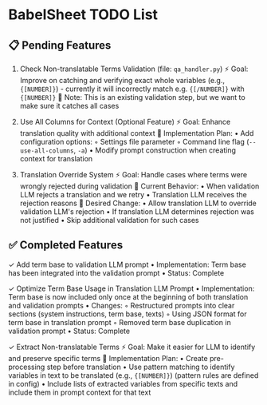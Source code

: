 # BabelSheet TODO List

## 📋 Pending Features

1. Check Non-translatable Terms Validation (file: `qa_handler.py`)
   ⚡ Goal: Improve on catching and verifying exact whole variables (e.g., `{[NUMBER]}`) - currently it will incorrectly match e.g. `{[/NUMBER]}` with `{[NUMBER]}`
   📝 Note: This is an existing validation step, but we want to make sure it catches all cases

2. Use All Columns for Context (Optional Feature)
   ⚡ Goal: Enhance translation quality with additional context
   📝 Implementation Plan:
     • Add configuration options:
       ◦ Settings file parameter
       ◦ Command line flag (`--use-all-columns`, `-a`)
     • Modify prompt construction when creating context for translation

3. Translation Override System
   ⚡ Goal: Handle cases where terms were wrongly rejected during validation
   📝 Current Behavior:
     • When validation LLM rejects a translation and we retry
     • Translation LLM receives the rejection reasons
   📝 Desired Change:
     • Allow translation LLM to override validation LLM's rejection
     • If translation LLM determines rejection was not justified
     • Skip additional validation for such cases


## ✅ Completed Features

✓ Add term base to validation LLM prompt
  • Implementation: Term base has been integrated into the validation prompt
  • Status: Complete

✓ Optimize Term Base Usage in Translation LLM Prompt
  • Implementation: Term base is now included only once at the beginning of both translation and validation prompts
  • Changes:
    ◦ Restructured prompts into clear sections (system instructions, term base, texts)
    ◦ Using JSON format for term base in translation prompt
    ◦ Removed term base duplication in validation prompt
  • Status: Complete

✓ Extract Non-translatable Terms
 ⚡ Goal: Make it easier for LLM to identify and preserve specific terms
 📝 Implementation Plan:
   • Create pre-processing step before translation
   • Use pattern matching to identify variables in text to be translated (e.g., `{[NUMBER]}`) (pattern 
     rules are defined in config)
   • Include lists of extracted variables from specific texts and include them in prompt context for 
     that text